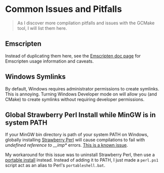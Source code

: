 # Common Issues and Pitfalls

> As I discover more compilation pitfalls and issues with the GCMake tool, I will list them
> here.

## Emscripten

Instead of duplicating them here, see the [Emscripten doc page](./emscripten.md) for 
Emscripten usage information and caveats.

## Windows Symlinks

By default, Windows requires administrator permissions to create symlinks. This is annoying.
Turning Windows Developer mode on will allow you (and CMake) to create symlinks without
requiring developer permissions.

## Global Strawberry Perl Install while MinGW is in system PATH

If your MinGW bin directory is path of your system PATH on Windows, globally installing
[Strawberry Perl](https://strawberryperl.com/) will cause compilations to fail with
*undefined reference to __imp\** errors.
[This is a known issue](https://github.com/StrawberryPerl/Perl-Dist-Strawberry/issues/11).

My workaround for this issue was to uninstall Strawberry Perl, then use a
[portable install](https://strawberryperl.com/releases.html) instead. Instead of adding
it to PATH, I just made a `perl.ps1` script act as an alias to Perl's `portableshell.bat`.
